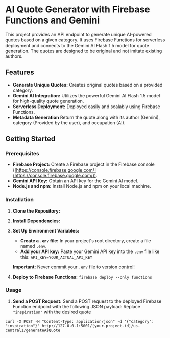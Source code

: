 # AI Quote Generator with Firebase Functions and Gemini

This project provides an API endpoint to generate unique AI-powered quotes based on a given category. It uses Firebase Functions for serverless deployment and connects to the Gemini AI Flash 1.5 model for quote generation. The quotes are designed to be original and not imitate existing authors.

## Features

- **Generate Unique Quotes:**  Creates original quotes based on a provided category.
- **Gemini AI Integration:** Utilizes the powerful Gemini AI Flash 1.5 model for high-quality quote generation.
- **Serverless Deployment:**  Deployed easily and scalably using Firebase Functions.
- **Metadata Generation** Return the quote along with its author (Gemini), category (Provided by the user), and occupation (AI).


## Getting Started

### Prerequisites

- **Firebase Project:** Create a Firebase project in the Firebase console ([https://console.firebase.google.com/](https://console.firebase.google.com/)).
- **Gemini API Key:** Obtain an API key for
 the Gemini AI model.
- **Node.js and npm:**  Install Node.js and npm on your local machine.

### Installation

1. **Clone the Repository:**

2. **Install Dependencies:**
3. **Set Up Environment Variables:**
   * **Create a `.env` file:** In your project's root directory, create a file named `.env`.
   * **Add your API key:** Paste your Gemini API key into the `.env` file like this:
 ``API_KEY=YOUR_ACTUAL_API_KEY``

    **Important:** Never commit your `.env` file to version control!

4. **Deploy to Firebase Functions:** 
    ```firebase deploy --only functions```
### Usage

1. **Send a POST Request:**
   Send a POST request to the deployed Firebase Function endpoint with the following JSON payload:
Replace `"inspiration"` with the desired quote 

`curl -X POST -H "Content-Type: application/json" -d '{"category": "inspiration"}' http://127.0.0.1:5001/[your-project-id]/us-central1/generateAiQuote`

